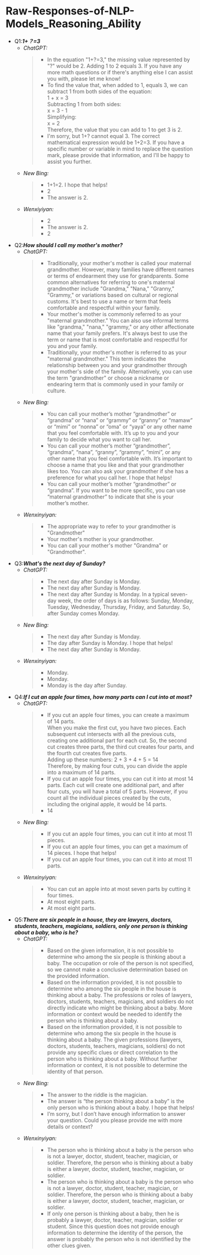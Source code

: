 # Raw-Responses-of-NLP-Models_Reasoning_Ability
- Q1:***1+？=3***
    - *ChatGPT:*
        >- In the equation "1+?=3," the missing value represented by "?" would be 2. Adding 1 to 2 equals 3. If you have any more math questions or if there's anything else I can assist you with, please let me know!
        >- To find the value that, when added to 1, equals 3, we can subtract 1 from both sides of the equation:<br>
        1 + x = 3<br>
        Subtracting 1 from both sides:<br>
        x = 3 - 1<br>
        Simplifying:<br>
        x = 2<br>
        Therefore, the value that you can add to 1 to get 3 is 2.
        >- I'm sorry, but 1+? cannot equal 3. The correct mathematical expression would be 1+2=3. If you have a specific number or variable in mind to replace the question mark, please provide that information, and I'll be happy to assist you further.
    - *New Bing:*
        >- 1+1=2. I hope that helps!
        >- 2
        >- The answer is 2.
    - *Wenxiyiyan:*
        >- 2
        >- The answer is 2.
        >- 2
- Q2:***How should I call my mother's mother?***
    - *ChatGPT:*
        >- Traditionally, your mother's mother is called your maternal grandmother. However, many families have different names or terms of endearment they use for grandparents. Some common alternatives for referring to one's maternal grandmother include "Grandma," "Nana," "Granny," "Grammy," or variations based on cultural or regional customs. It's best to use a name or term that feels comfortable and respectful within your family.
        >- Your mother's mother is commonly referred to as your "maternal grandmother." You can also use informal terms like "grandma," "nana," "grammy," or any other affectionate name that your family prefers. It's always best to use the term or name that is most comfortable and respectful for you and your family.
        >- Traditionally, your mother's mother is referred to as your "maternal grandmother." This term indicates the relationship between you and your grandmother through your mother's side of the family. Alternatively, you can use the term "grandmother" or choose a nickname or endearing term that is commonly used in your family or culture.
    - *New Bing:*
        >- You can call your mother’s mother “grandmother” or “grandma” or “nana” or “grammy” or “granny” or “mamaw” or “mimi” or “nonna” or “oma” or “yaya” or any other name that you feel comfortable with. It’s up to you and your family to decide what you want to call her.
        >- You can call your mother’s mother “grandmother”, “grandma”, “nana”, “granny”, “grammy”, “mimi”, or any other name that you feel comfortable with. It’s important to choose a name that you like and that your grandmother likes too. You can also ask your grandmother if she has a preference for what you call her. I hope that helps!
        >- You can call your mother’s mother “grandmother” or “grandma”. If you want to be more specific, you can use “maternal grandmother” to indicate that she is your mother’s mother.
    - *Wenxinyiyan:*
        >- The appropriate way to refer to your grandmother is "Grandmother"
        >- Your mother's mother is your grandmother.
        >- You can call your mother's mother "Grandma" or "Grandmother".
- Q3:***What's the next day of Sunday?***
    - *ChatGPT:*
        >- The next day after Sunday is Monday.
        >- The next day after Sunday is Monday.
        >- The next day after Sunday is Monday. In a typical seven-day week, the order of days is as follows: Sunday, Monday, Tuesday, Wednesday, Thursday, Friday, and Saturday. So, after Sunday comes Monday.
    - *New Bing:*
        >- The next day after Sunday is Monday.
        >- The day after Sunday is Monday. I hope that helps!
        >- The next day after Sunday is Monday.
    - *Wenxinyiyan:*
        >- Monday.
        >- Monday.
        >- Monday is the day after Sunday.
- Q4:***If I cut an apple four times, how many parts can I cut into at most?***
    - *ChatGPT:*
        >- If you cut an apple four times, you can create a maximum of 14 parts.<br>
        When you make the first cut, you have two pieces. Each subsequent cut intersects with all the previous cuts, creating one additional part for each cut. So, the second cut creates three parts, the third cut creates four parts, and the fourth cut creates five parts.<br>
        Adding up these numbers: 2 + 3 + 4 + 5 = 14<br>
        Therefore, by making four cuts, you can divide the apple into a maximum of 14 parts.
        >- If you cut an apple four times, you can cut it into at most 14 parts. Each cut will create one additional part, and after four cuts, you will have a total of 5 parts. However, if you count all the individual pieces created by the cuts, including the original apple, it would be 14 parts.
        >- 14
    - *New Bing:*
        >- If you cut an apple four times, you can cut it into at most 11 pieces.
        >- If you cut an apple four times, you can get a maximum of 14 pieces. I hope that helps!
        >- If you cut an apple four times, you can cut it into at most 11 parts.
    - *Wenxinyiyan:*
        >- You can cut an apple into at most seven parts by cutting it four times.
        >- At most eight parts.
        >- At most eight parts.
- Q5:***There are six people in a house, they are lawyers, doctors, students, teachers, magicians, soldiers, only one person is thinking about a baby, who is he?***
    - *ChatGPT:*
        >- Based on the given information, it is not possible to determine who among the six people is thinking about a baby. The occupation or role of the person is not specified, so we cannot make a conclusive determination based on the provided information.
        >- Based on the information provided, it is not possible to determine who among the six people in the house is thinking about a baby. The professions or roles of lawyers, doctors, students, teachers, magicians, and soldiers do not directly indicate who might be thinking about a baby. More information or context would be needed to identify the person who is thinking about a baby.
        >- Based on the information provided, it is not possible to determine who among the six people in the house is thinking about a baby. The given professions (lawyers, doctors, students, teachers, magicians, soldiers) do not provide any specific clues or direct correlation to the person who is thinking about a baby. Without further information or context, it is not possible to determine the identity of that person.
    - *New Bing:*
        >- The answer to the riddle is the magician.
        >- The answer is “the person thinking about a baby” is the only person who is thinking about a baby. I hope that helps!
        >- I’m sorry, but I don’t have enough information to answer your question. Could you please provide me with more details or context?
    - *Wenxinyiyan:*
        >- The person who is thinking about a baby is the person who is not a lawyer, doctor, student, teacher, magician, or soldier. Therefore, the person who is thinking about a baby is either a lawyer, doctor, student, teacher, magician, or soldier.
        >- The person who is thinking about a baby is the person who is not a lawyer, doctor, student, teacher, magician, or soldier. Therefore, the person who is thinking about a baby is either a lawyer, doctor, student, teacher, magician, or soldier.
        >- If only one person is thinking about a baby, then he is probably a lawyer, doctor, teacher, magician, soldier or student. Since this question does not provide enough information to determine the identity of the person, the answer is probably the person who is not identified by the other clues given.
